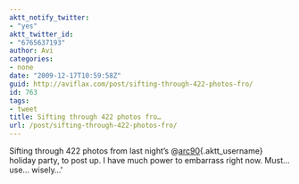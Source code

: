 ```yaml
---
aktt_notify_twitter:
- "yes"
aktt_twitter_id:
- "6765637193"
author: Avi
categories:
- none
date: "2009-12-17T10:59:58Z"
guid: http://aviflax.com/post/sifting-through-422-photos-fro/
id: 763
tags:
- tweet
title: Sifting through 422 photos fro…
url: /post/sifting-through-422-photos-fro/
---
```

Sifting through 422 photos from last night&#8217;s @[arc90](http://twitter.com/arc90){.aktt_username} holiday party, to post up. I have much power to embarrass right now. Must… use… wisely…'